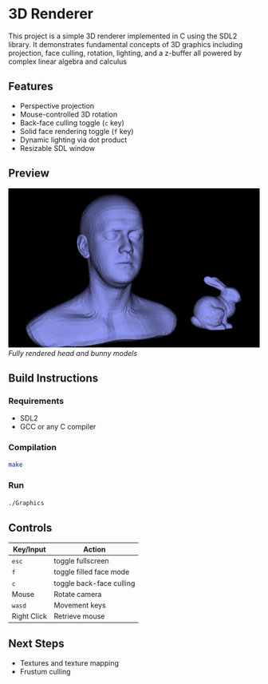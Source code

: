 # 3D Renderer
This project is a simple 3D renderer implemented in C using the SDL2 library. It demonstrates fundamental concepts of 3D graphics including projection, face culling, rotation, lighting, and a z-buffer all powered by complex linear algebra and calculus

## Features
- Perspective projection  
- Mouse-controlled 3D rotation  
- Back-face culling toggle (`c` key)  
- Solid face rendering toggle (`f` key)  
- Dynamic lighting via dot product  
- Resizable SDL window  

## Preview
![wireframe](preview.png)
*Fully rendered head and bunny models*

## Build Instructions
### Requirements
 - SDL2
 - GCC or any C compiler

### Compilation
```bash
make
```

### Run
```bash
./Graphics
```

## Controls
| Key/Input   | Action                   |
|-------------|--------------------------|
| `esc`       | toggle fullscreen        |
| `f`         | toggle filled face mode  |
| `c`         | toggle back-face culling |
| Mouse       | Rotate camera            |
| `wasd`      | Movement keys            |
| Right Click | Retrieve mouse           |

## Next Steps 
- Textures and texture mapping
- Frustum culling
